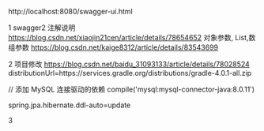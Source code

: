 
http://localhost:8080/swagger-ui.html 

1 swagger2 注解说明
https://blog.csdn.net/xiaojin21cen/article/details/78654652
对象参数, List,数组参数
https://blog.csdn.net/kaige8312/article/details/83543699

2 项目修改
https://blog.csdn.net/baidu_31093133/article/details/78028524
distributionUrl=https\://services.gradle.org/distributions/gradle-4.0.1-all.zip

// 添加 MySQL 连接驱动的依赖
compile('mysql:mysql-connector-java:8.0.11')

spring.jpa.hibernate.ddl-auto=update

3